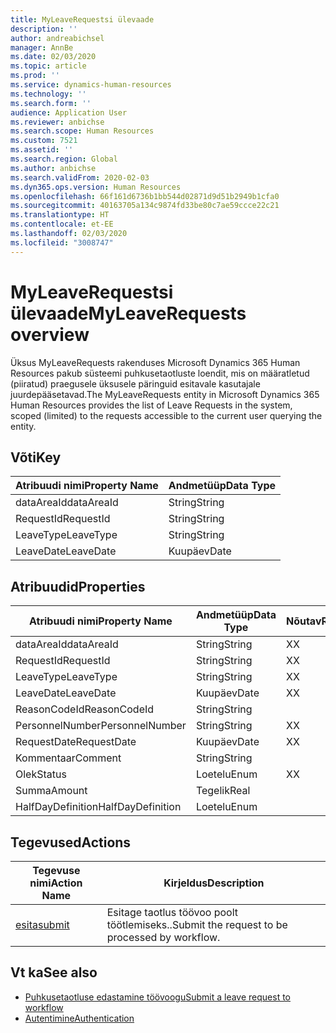 ```yaml
---
title: MyLeaveRequestsi ülevaade
description: ''
author: andreabichsel
manager: AnnBe
ms.date: 02/03/2020
ms.topic: article
ms.prod: ''
ms.service: dynamics-human-resources
ms.technology: ''
ms.search.form: ''
audience: Application User
ms.reviewer: anbichse
ms.search.scope: Human Resources
ms.custom: 7521
ms.assetid: ''
ms.search.region: Global
ms.author: anbichse
ms.search.validFrom: 2020-02-03
ms.dyn365.ops.version: Human Resources
ms.openlocfilehash: 66f161d6736b1bb544d02871d9d51b2949b1cfa0
ms.sourcegitcommit: 40163705a134c9874fd33be80c7ae59ccce22c21
ms.translationtype: HT
ms.contentlocale: et-EE
ms.lasthandoff: 02/03/2020
ms.locfileid: "3008747"
---
```

# <a name="myleaverequests-overview"></a><span data-ttu-id="677ae-102">MyLeaveRequestsi ülevaade</span><span class="sxs-lookup"><span data-stu-id="677ae-102">MyLeaveRequests overview</span></span>

<span data-ttu-id="677ae-103">Üksus MyLeaveRequests rakenduses Microsoft Dynamics 365 Human Resources pakub süsteemi puhkusetaotluste loendit, mis on määratletud (piiratud) praegusele üksusele päringuid esitavale kasutajale juurdepääsetavad.</span><span class="sxs-lookup"><span data-stu-id="677ae-103">The MyLeaveRequests entity in Microsoft Dynamics 365 Human Resources provides the list of Leave Requests in the system, scoped (limited) to the requests accessible to the current user querying the entity.</span></span>

## <a name="key"></a><span data-ttu-id="677ae-104">Võti</span><span class="sxs-lookup"><span data-stu-id="677ae-104">Key</span></span>

  | <span data-ttu-id="677ae-105">Atribuudi nimi</span><span class="sxs-lookup"><span data-stu-id="677ae-105">Property Name</span></span> | <span data-ttu-id="677ae-106">Andmetüüp</span><span class="sxs-lookup"><span data-stu-id="677ae-106">Data Type</span></span> |
  |---------------|-----------|
  | <span data-ttu-id="677ae-107">dataAreaId</span><span class="sxs-lookup"><span data-stu-id="677ae-107">dataAreaId</span></span>    | <span data-ttu-id="677ae-108">String</span><span class="sxs-lookup"><span data-stu-id="677ae-108">String</span></span>    |
  | <span data-ttu-id="677ae-109">RequestId</span><span class="sxs-lookup"><span data-stu-id="677ae-109">RequestId</span></span>     | <span data-ttu-id="677ae-110">String</span><span class="sxs-lookup"><span data-stu-id="677ae-110">String</span></span>    |
  | <span data-ttu-id="677ae-111">LeaveType</span><span class="sxs-lookup"><span data-stu-id="677ae-111">LeaveType</span></span>     | <span data-ttu-id="677ae-112">String</span><span class="sxs-lookup"><span data-stu-id="677ae-112">String</span></span>    |
  | <span data-ttu-id="677ae-113">LeaveDate</span><span class="sxs-lookup"><span data-stu-id="677ae-113">LeaveDate</span></span>     | <span data-ttu-id="677ae-114">Kuupäev</span><span class="sxs-lookup"><span data-stu-id="677ae-114">Date</span></span>      |
  
## <a name="properties"></a><span data-ttu-id="677ae-115">Atribuudid</span><span class="sxs-lookup"><span data-stu-id="677ae-115">Properties</span></span>

  | <span data-ttu-id="677ae-116">Atribuudi nimi</span><span class="sxs-lookup"><span data-stu-id="677ae-116">Property Name</span></span>     | <span data-ttu-id="677ae-117">Andmetüüp</span><span class="sxs-lookup"><span data-stu-id="677ae-117">Data Type</span></span> | <span data-ttu-id="677ae-118">Nõutav</span><span class="sxs-lookup"><span data-stu-id="677ae-118">Required</span></span> |
  |-------------------|-----------|----------|
  | <span data-ttu-id="677ae-119">dataAreaId</span><span class="sxs-lookup"><span data-stu-id="677ae-119">dataAreaId</span></span>        | <span data-ttu-id="677ae-120">String</span><span class="sxs-lookup"><span data-stu-id="677ae-120">String</span></span>    | <span data-ttu-id="677ae-121">X</span><span class="sxs-lookup"><span data-stu-id="677ae-121">X</span></span>        |
  | <span data-ttu-id="677ae-122">RequestId</span><span class="sxs-lookup"><span data-stu-id="677ae-122">RequestId</span></span>         | <span data-ttu-id="677ae-123">String</span><span class="sxs-lookup"><span data-stu-id="677ae-123">String</span></span>    | <span data-ttu-id="677ae-124">X</span><span class="sxs-lookup"><span data-stu-id="677ae-124">X</span></span>        |
  | <span data-ttu-id="677ae-125">LeaveType</span><span class="sxs-lookup"><span data-stu-id="677ae-125">LeaveType</span></span>         | <span data-ttu-id="677ae-126">String</span><span class="sxs-lookup"><span data-stu-id="677ae-126">String</span></span>    | <span data-ttu-id="677ae-127">X</span><span class="sxs-lookup"><span data-stu-id="677ae-127">X</span></span>        |
  | <span data-ttu-id="677ae-128">LeaveDate</span><span class="sxs-lookup"><span data-stu-id="677ae-128">LeaveDate</span></span>         | <span data-ttu-id="677ae-129">Kuupäev</span><span class="sxs-lookup"><span data-stu-id="677ae-129">Date</span></span>      | <span data-ttu-id="677ae-130">X</span><span class="sxs-lookup"><span data-stu-id="677ae-130">X</span></span>        |
  | <span data-ttu-id="677ae-131">ReasonCodeId</span><span class="sxs-lookup"><span data-stu-id="677ae-131">ReasonCodeId</span></span>      | <span data-ttu-id="677ae-132">String</span><span class="sxs-lookup"><span data-stu-id="677ae-132">String</span></span>    |          |
  | <span data-ttu-id="677ae-133">PersonnelNumber</span><span class="sxs-lookup"><span data-stu-id="677ae-133">PersonnelNumber</span></span>   | <span data-ttu-id="677ae-134">String</span><span class="sxs-lookup"><span data-stu-id="677ae-134">String</span></span>    | <span data-ttu-id="677ae-135">X</span><span class="sxs-lookup"><span data-stu-id="677ae-135">X</span></span>        |
  | <span data-ttu-id="677ae-136">RequestDate</span><span class="sxs-lookup"><span data-stu-id="677ae-136">RequestDate</span></span>       | <span data-ttu-id="677ae-137">Kuupäev</span><span class="sxs-lookup"><span data-stu-id="677ae-137">Date</span></span>      | <span data-ttu-id="677ae-138">X</span><span class="sxs-lookup"><span data-stu-id="677ae-138">X</span></span>        |
  | <span data-ttu-id="677ae-139">Kommentaar</span><span class="sxs-lookup"><span data-stu-id="677ae-139">Comment</span></span>           | <span data-ttu-id="677ae-140">String</span><span class="sxs-lookup"><span data-stu-id="677ae-140">String</span></span>    |          |
  | <span data-ttu-id="677ae-141">Olek</span><span class="sxs-lookup"><span data-stu-id="677ae-141">Status</span></span>            | <span data-ttu-id="677ae-142">Loetelu</span><span class="sxs-lookup"><span data-stu-id="677ae-142">Enum</span></span>      | <span data-ttu-id="677ae-143">X</span><span class="sxs-lookup"><span data-stu-id="677ae-143">X</span></span>        |
  | <span data-ttu-id="677ae-144">Summa</span><span class="sxs-lookup"><span data-stu-id="677ae-144">Amount</span></span>            | <span data-ttu-id="677ae-145">Tegelik</span><span class="sxs-lookup"><span data-stu-id="677ae-145">Real</span></span>      |          |
  | <span data-ttu-id="677ae-146">HalfDayDefinition</span><span class="sxs-lookup"><span data-stu-id="677ae-146">HalfDayDefinition</span></span> | <span data-ttu-id="677ae-147">Loetelu</span><span class="sxs-lookup"><span data-stu-id="677ae-147">Enum</span></span>      |          |

## <a name="actions"></a><span data-ttu-id="677ae-148">Tegevused</span><span class="sxs-lookup"><span data-stu-id="677ae-148">Actions</span></span>

 | <span data-ttu-id="677ae-149">Tegevuse nimi</span><span class="sxs-lookup"><span data-stu-id="677ae-149">Action Name</span></span>                               | <span data-ttu-id="677ae-150">Kirjeldus</span><span class="sxs-lookup"><span data-stu-id="677ae-150">Description</span></span>                                     |
 |-------------------------------------------|-------------------------------------------------|
 | [<span data-ttu-id="677ae-151">esita</span><span class="sxs-lookup"><span data-stu-id="677ae-151">submit</span></span>](hr-developer-api-myleaverequests-submit.md)   | <span data-ttu-id="677ae-152">Esitage taotlus töövoo poolt töötlemiseks..</span><span class="sxs-lookup"><span data-stu-id="677ae-152">Submit the request to be processed by workflow.</span></span> |

## <a name="see-also"></a><span data-ttu-id="677ae-153">Vt ka</span><span class="sxs-lookup"><span data-stu-id="677ae-153">See also</span></span>

- [<span data-ttu-id="677ae-154">Puhkusetaotluse edastamine töövoogu</span><span class="sxs-lookup"><span data-stu-id="677ae-154">Submit a leave request to workflow</span></span>](hr-developer-api-myleaverequests-submit.md)
- [<span data-ttu-id="677ae-155">Autentimine</span><span class="sxs-lookup"><span data-stu-id="677ae-155">Authentication</span></span>](hr-developer-api-authentication.md)
